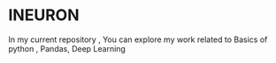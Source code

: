 # INEURON

In my current repository , You can explore my work related to Basics of python , Pandas, Deep Learning
